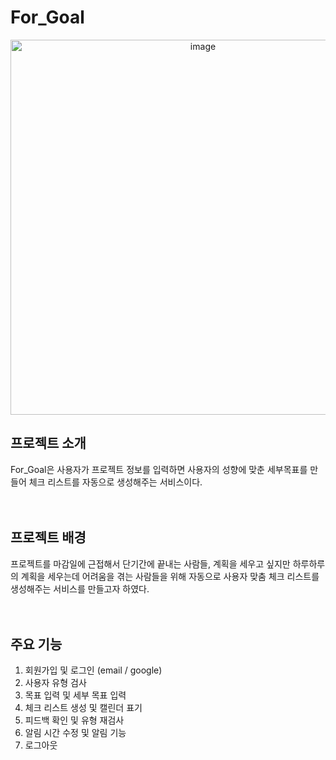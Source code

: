 # For_Goal
<p align="center"><img width="600" alt="image" src="https://github.com/user-attachments/assets/ea0f3261-a5e5-4ba7-9376-cabefe0aa782"></p>

## 프로젝트 소개
For_Goal은 사용자가 프로젝트 정보를 입력하면 사용자의 성향에 맞춘 세부목표를 만들어 체크 리스트를 자동으로 생성해주는 서비스이다.
<br><br><br>
  
## 프로젝트 배경
프로젝트를 마감일에 근접해서 단기간에 끝내는 사람들, 계획을 세우고 싶지만 하루하루의 계획을 세우는데 어려움을 겪는 사람들을 위해 자동으로 사용자 맞춤 체크 리스트를 생성해주는 서비스를 만들고자 하였다.
<br><br><br>
  
## 주요 기능
1. 회원가입 및 로그인 (email / google)
2. 사용자 유형 검사
3. 목표 입력 및 세부 목표 입력
4. 체크 리스트 생성 및 캘린더 표기
5. 피드백 확인 및 유형 재검사
6. 알림 시간 수정 및 알림 기능
7. 로그아웃
